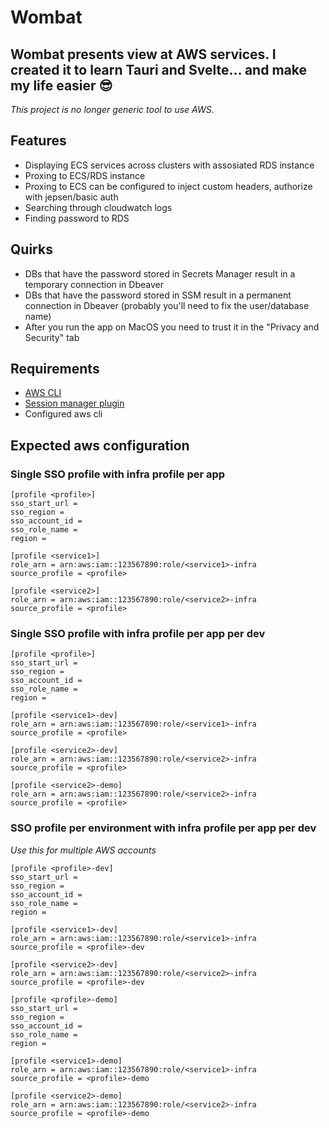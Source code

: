 # Wombat

## Wombat presents view at AWS services. I created it to learn Tauri and Svelte... and make my life easier 😎

_This project is no longer generic tool to use AWS._

## Features

- Displaying ECS services across clusters with assosiated RDS instance
- Proxing to ECS/RDS instance
- Proxing to ECS can be configured to inject custom headers, authorize with jepsen/basic auth
- Searching through cloudwatch logs
- Finding password to RDS

## Quirks

- DBs that have the password stored in Secrets Manager result in a temporary connection in Dbeaver
- DBs that have the password stored in SSM result in a permanent connection in Dbeaver (probably you'll need to fix the user/database name)
- After you run the app on MacOS you need to trust it in the "Privacy and Security" tab

## Requirements

- [AWS CLI](https://aws.amazon.com/cli/)
- [Session manager plugin](https://docs.aws.amazon.com/systems-manager/latest/userguide/session-manager-working-with-install-plugin.html)
- Configured aws cli

## Expected aws configuration

### Single SSO profile with infra profile per app

```
[profile <profile>]
sso_start_url =
sso_region =
sso_account_id =
sso_role_name =
region =

[profile <service1>]
role_arn = arn:aws:iam::123567890:role/<service1>-infra
source_profile = <profile>

[profile <service2>]
role_arn = arn:aws:iam::123567890:role/<service2>-infra
source_profile = <profile>
```

### Single SSO profile with infra profile per app per dev

```
[profile <profile>]
sso_start_url =
sso_region =
sso_account_id =
sso_role_name =
region =

[profile <service1>-dev]
role_arn = arn:aws:iam::123567890:role/<service1>-infra
source_profile = <profile>

[profile <service2>-dev]
role_arn = arn:aws:iam::123567890:role/<service2>-infra
source_profile = <profile>

[profile <service2>-demo]
role_arn = arn:aws:iam::123567890:role/<service2>-infra
source_profile = <profile>
```

### SSO profile per environment with infra profile per app per dev

_Use this for multiple AWS accounts_

```
[profile <profile>-dev]
sso_start_url =
sso_region =
sso_account_id =
sso_role_name =
region =

[profile <service1>-dev]
role_arn = arn:aws:iam::123567890:role/<service1>-infra
source_profile = <profile>-dev

[profile <service2>-dev]
role_arn = arn:aws:iam::123567890:role/<service2>-infra
source_profile = <profile>-dev

[profile <profile>-demo]
sso_start_url =
sso_region =
sso_account_id =
sso_role_name =
region =

[profile <service1>-demo]
role_arn = arn:aws:iam::123567890:role/<service1>-infra
source_profile = <profile>-demo

[profile <service2>-demo]
role_arn = arn:aws:iam::123567890:role/<service2>-infra
source_profile = <profile>-demo

```
